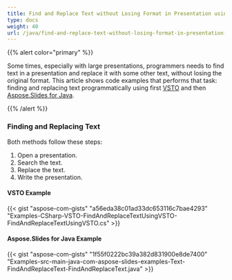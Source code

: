 ```yaml
---
title: Find and Replace Text without Losing Format in Presentation using VSTO and Aspose.Slides for Java
type: docs
weight: 40
url: /java/find-and-replace-text-without-losing-format-in-presentation-using-vsto-and-aspose-slides-for-java/
---
```


{{% alert color="primary" %}} 

Some times, especially with large presentations, programmers needs to find text in a presentation and replace it with some other text, without losing the original format. This article shows code examples that performs that task: finding and replacing text programmatically using first [VSTO](/slides/java/find-and-replace-text-without-losing-format-in-presentation-using-vsto-and-aspose-slides-for-java-html/) and then [Aspose.Slides for Java](/slides/java/find-and-replace-text-without-losing-format-in-presentation-using-vsto-and-aspose-slides-for-java-html/).

{{% /alert %}} 
### **Finding and Replacing Text**
Both methods follow these steps:

1. Open a presentation.
1. Search the text.
1. Replace the text.
1. Write the presentation.
#### **VSTO Example**
{{< gist "aspose-com-gists" "a56eda38c01ad33dc653116c7bae4293" "Examples-CSharp-VSTO-FindAndReplaceTextUsingVSTO-FindAndReplaceTextUsingVSTO.cs" >}}
#### **Aspose.Slides for Java Example**
{{< gist "aspose-com-gists" "1f55f0222bc39a382d831900e8de7400" "Examples-src-main-java-com-aspose-slides-examples-Text-FindAndReplaceText-FindAndReplaceText.java" >}}
